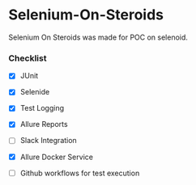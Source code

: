 # Selenium-On-Steroids

Selenium On Steroids was made for POC on selenoid.

### Checklist

- [x] JUnit
- [x] Selenide
- [x] Test Logging
- [x] Allure Reports
- [ ] Slack Integration
- [x] Allure Docker Service
- [ ] Github workflows for test execution

